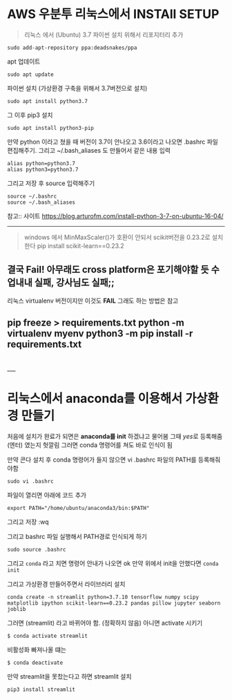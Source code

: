 # AWS 우분투 리눅스에서 INSTAll SETUP

> 리눅스 에서 (Ubuntu)
3.7 파이썬 설치 위해서 리포지터리 추가
```
sudo add-apt-repository ppa:deadsnakes/ppa 
```

apt 업데이트
```
sudo apt update
```

파이썬 설치 (가상환경 구축을 위해서 3.7버전으로 설치)
```
sudo apt install python3.7
```

그 이후 pip3 설치
```
sudo apt install python3-pip
```

만약 python 이라고 쳤을 때 버전이 3.7이 안나오고 3.6이라고 나오면 
.bashrc 파일 편집해주기. 그리고 ~/.bash_aliases 도 만들어서 같은 내용 입력

```
alias python=python3.7
alias python3=python3.7
```

그리고 저장 후 source 입력해주기
```
source ~/.bashrc
source ~/.bash_aliases
```
참고:: 사이트 https://blog.arturofm.com/install-python-3-7-on-ubuntu-16-04/


<!-- 참고만: 잘 실행이 안됨 참고만 할 것!
이제 가상환경 만들기
pip으로 설치하지 말고  apt로 설치
sudo apt install virtualenv  

가상환경 만들기 
virtualenv mystreamlit  
그러면 현재 디렉토리에 mystrealit 이라고 디렉토리가 만들어 진다

가상환경에 python3.7로 깔아주기 (python3.7로 적어줘야함)
virtualenv -p python3.7 mystreamlit   

가상환경 실행
source mystreamlit/bin/activate -->


--------------------------------------------------
> windows 에서
MinMaxScaler()가 호환이 안되서 scikit버전을 0.23.2로 설치한다
pip install scikit-learn==0.23.2

결국 Fail! 아무래도 cross platform은 포기해야할 듯 
수업내내 실패, 강사님도 실패;;
-------------------------------------------------
리눅스 virtualenv 버전이지만 이것도 **FAIL** 그래도 하는 방법은 참고

pip freeze > requirements.txt
python -m virtualenv myenv
python3 -m pip install -r requirements.txt
-------------------------------------------------

<br/>
___

# 리눅스에서 anaconda를 이용해서 가상환경 만들기
 
처음에 설치가 완료가 되면은 **anaconda를 init** 하겠냐고 물어봄
그때 *yes*로 등록해줌 (엔터) 였는지 헛깔림
그러면 conda 명령어를 쳐도 바로 인식이 됨

만약 콘다 설치 후 
conda 명령어가 들지 않으면 
vi .bashrc 파일의 PATH를 등록해줘야함
```
sudo vi .bashrc
```
파일이 열리면 아래에 코드 추가
```
export PATH="/home/ubuntu/anaconda3/bin:$PATH"
```
그리고 저장 :wq

그리고 bashrc 파일 실행해서 PATH경로 인식되게 하기
```
sudo source .bashrc
```

그리고 `conda` 라고 치면 명령어 안내가 나오면 ok
만약 위에서 init을 안했다면 
`conda init`

그리고 가상환경 만들어주면서 라이브러리 설치
```
conda create -n streamlit python=3.7.10 tensorflow numpy scipy matplotlib ipython scikit-learn==0.23.2 pandas pillow jupyter seaborn joblib
```

그러면 (streamlit) 라고 바뀌어야 함. (정확하지 않음) 아니면 activate 시키기
```
$ conda activate streamlit
```

비활성화 빠져나올 떄는 
```
$ conda deactivate
```

만약 streamlit을 못찼는다고 하면 streamlit 설치
```
pip3 install streamlit    
```

